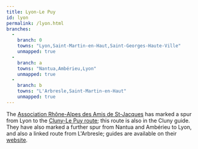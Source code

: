 ```yaml
---
title: Lyon-Le Puy
id: lyon
permalink: /lyon.html
branches:
  -
    branch: 0
    towns: "Lyon,Saint-Martin-en-Haut,Saint-Georges-Haute-Ville"
    unmapped: true
  -
    branch: a
    towns: "Nantua,Ambérieu,Lyon"
    unmapped: true
  -
    branch: b
    towns: "L'Arbresle,Saint-Martin-en-Haut"
    unmapped: true
---
```


The [Association Rhône-Alpes des Amis de St-Jacques][0] has marked a spur from Lyon to the [Cluny-Le Puy route][1]; this route is also in the Cluny guide.  
They have also marked a further spur from Nantua and Ambérieu to Lyon, and also a linked route from L'Arbresle; guides are available on their [website][2].

[0]: http://chemins.amis-st-jacques.org/?page_id=4
[1]: cluny.html
[2]: http://chemins.amis-st-jacques.org/?page_id=8